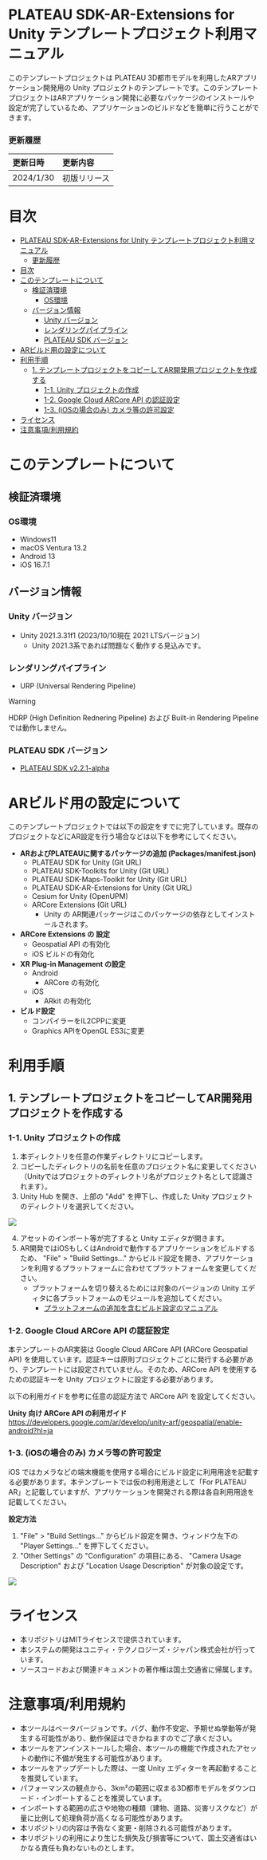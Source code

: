 # PLATEAU SDK-AR-Extensions for Unity テンプレートプロジェクト利用マニュアル

このテンプレートプロジェクトは PLATEAU 3D都市モデルを利用したARアプリケーション開発用の Unity プロジェクトのテンプレートです。このテンプレートプロジェクトはARアプリケーション開発に必要なパッケージのインストールや設定が完了しているため、アプリケーションのビルドなどを簡単に行うことができます。
     
### 更新履歴
| 更新日時 | 更新内容 |
| :--- | :--- |
|  2024/1/30  | 初版リリース |

     
# 目次

<!-- @import "[TOC]" {cmd="toc" depthFrom=1 depthTo=6 orderedList=false} -->

<!-- code_chunk_output -->

- [PLATEAU SDK-AR-Extensions for Unity テンプレートプロジェクト利用マニュアル](#plateau-sdk-ar-extensions-for-unity-テンプレートプロジェクト利用マニュアル)
    - [更新履歴](#更新履歴)
- [目次](#目次)
- [このテンプレートについて](#このテンプレートについて)
  - [検証済環境](#検証済環境)
    - [OS環境](#os環境)
  - [バージョン情報](#バージョン情報)
    - [Unity バージョン](#unity-バージョン)
    - [レンダリングパイプライン](#レンダリングパイプライン)
    - [PLATEAU SDK バージョン](#plateau-sdk-バージョン)
- [ARビルド用の設定について](#arビルド用の設定について)
- [利用手順](#利用手順)
  - [1. テンプレートプロジェクトをコピーしてAR開発用プロジェクトを作成する](#1-テンプレートプロジェクトをコピーしてar開発用プロジェクトを作成する)
    - [1-1. Unity プロジェクトの作成](#1-1-unity-プロジェクトの作成)
    - [1-2. Google Cloud ARCore API の認証設定](#1-2-google-cloud-arcore-api-の認証設定)
    - [1-3. (iOSの場合のみ) カメラ等の許可設定](#1-3-iosの場合のみ-カメラ等の許可設定)
- [ライセンス](#ライセンス)
- [注意事項/利用規約](#注意事項利用規約)

<!-- /code_chunk_output -->

# このテンプレートについて

## 検証済環境
### OS環境
- Windows11
- macOS Ventura 13.2
- Android 13
- iOS 16.7.1

## バージョン情報

### Unity バージョン
- Unity 2021.3.31f1 (2023/10/10現在 2021 LTSバージョン)
    - Unity 2021.3系であれば問題なく動作する見込みです。

### レンダリングパイプライン
- URP (Universal Rendering Pipeline)

> [!Warning]
> HDRP (High Definition Rednering Pipeline) および Built-in Rendering Pipeline では動作しません。

### PLATEAU SDK バージョン
- [PLATEAU SDK v2.2.1-alpha](https://github.com/Synesthesias/PLATEAU-SDK-for-Unity/releases/tag/v2.0.3-alpha)

# ARビルド用の設定について

このテンプレートプロジェクトでは以下の設定をすでに完了しています。既存のプロジェクトなどにAR設定を行う場合などは以下を参考にしてください。

- **ARおよびPLATEAUに関するパッケージの追加 (Packages/manifest.json)**
    - PLATEAU SDK for Unity (Git URL)
    - PLATEAU SDK-Toolkits for Unity (Git URL)
    - PLATEAU SDK-Maps-Toolkit for Unity (Git URL)
    - PLATEAU SDK-AR-Extensions for Unity (Git URL)
    - Cesium for Unity (OpenUPM)
    - ARCore Extensions (Git URL)
        - Unity の AR関連パッケージはこのパッケージの依存としてインストールされます。
- **ARCore Extensions の 設定**
    - Geospatial API の有効化
    - iOS ビルドの有効化
- **XR Plug-in Management の設定**
    - Android
        - ARCore の有効化
    - iOS
        - ARkit の有効化
- **ビルド設定**
    - コンパイラーをIL2CPPに変更
    - Graphics APIをOpenGL ES3に変更

# 利用手順

## 1. テンプレートプロジェクトをコピーしてAR開発用プロジェクトを作成する

### 1-1. Unity プロジェクトの作成

1. 本ディレクトリを任意の作業ディレクトリにコピーします。
2. コピーしたディレクトリの名前を任意のプロジェクト名に変更してください（Unityではプロジェクトのディレクトリ名がプロジェクト名として認識されます）。
3. Unity Hub を開き、上部の "Add" を押下し、作成した Unity プロジェクトのディレクトリを選択してください。

![](Documentation~/Images/add_project.png)

4. アセットのインポート等が完了すると Unity エディタが開きます。
5. AR開発ではiOSもしくはAndroidで動作するアプリケーションをビルドするため、 "File" > "Build Settings..." からビルド設定を開き、アプリケーションを利用するプラットフォームに合わせてプラットフォームを変更してください。
    - プラットフォームを切り替えるためには対象のバージョンの Unity エディタに各プラットフォームのモジュールを追加してください。
        - [プラットフォームの追加を含むビルド設定のマニュアル](https://docs.unity3d.com/ja/current/Manual/BuildSettings.html)

### 1-2. Google Cloud ARCore API の認証設定

本テンプレートのAR実装は Google Cloud ARCore API (ARCore Geospatial API) を使用しています。認証キーは原則プロジェクトごとに発行する必要があり、テンプレートには設定されていません。そのため、ARCore API を使用するための認証キーを Unity プロジェクトに設定する必要があります。

以下の利用ガイドを参考に任意の認証方法で ARCore API を設定してください。

**Unity 向け ARCore API の利用ガイド**
https://developers.google.com/ar/develop/unity-arf/geospatial/enable-android?hl=ja

### 1-3. (iOSの場合のみ) カメラ等の許可設定

iOS ではカメラなどの端末機能を使用する場合にビルド設定に利用用途を記載する必要があります。本テンプレートでは仮の利用用途として「For PLATEAU AR」と記載していますが、アプリケーションを開発される際は各自利用用途を記載してください。

**設定方法**
1. "File" > "Build Settings..." からビルド設定を開き、ウィンドウ左下の "Player Settings..." を押下してください。
2. "Other Settings" の "Configuration" の項目にある、 "Camera Usage Description" および "Location Usage Description" が対象の設定です。

![](Documentation~/Images/ios_usage_description.png)

# ライセンス
- 本リポジトリはMITライセンスで提供されています。
- 本システムの開発はユニティ・テクノロジーズ・ジャパン株式会社が行っています。
- ソースコードおよび関連ドキュメントの著作権は国土交通省に帰属します。

# 注意事項/利用規約
- 本ツールはベータバージョンです。バグ、動作不安定、予期せぬ挙動等が発生する可能性があり、動作保証はできかねますのでご了承ください。
- 本ツールをアンインストールした場合、本ツールの機能で作成されたアセットの動作に不備が発生する可能性があります。
- 本ツールをアップデートした際は、一度 Unity エディターを再起動することを推奨しています。
- パフォーマンスの観点から、3km²の範囲に収まる3D都市モデルをダウンロード・インポートすることを推奨しています。
- インポートする範囲の広さや地物の種類（建物、道路、災害リスクなど）が量に比例して処理負荷が高くなる可能性があります。
- 本リポジトリの内容は予告なく変更・削除される可能性があります。
- 本リポジトリの利用により生じた損失及び損害等について、国土交通省はいかなる責任も負わないものとします。
